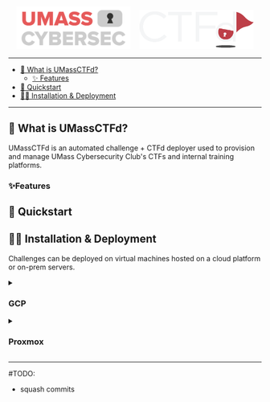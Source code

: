 <p align="center">
  <img src="UMassCybersec.png" width="45%" style="margin-right: 15px;" />
  <img src="CTFd.png" width="45%" />
</p>

---
* [🚩 What is UMassCTFd?](#-UMassCtfd)
    + [✨ Features](#-features)
* [🚀 Quickstart](#-quickstart)
* [👩‍💻 Installation & Deployment](#-deploy)

---

## 🚩 What is UMassCTFd?  

UMassCTFd is an automated challenge + CTFd deployer used to provision and manage UMass Cybersecurity Club's CTFs and internal training platforms. 

### ✨Features 

## 🚀 Quickstart 


## 👩‍💻 Installation & Deployment

Challenges can be deployed on virtual machines hosted on a cloud platform or on-prem servers.  

<details>
  <summary><h3>GCP</h3></summary>

**1. Create a GCP project**  
```sh
# TODO: replace ${PROJECT_NAME} with your GCP project name 

gcloud projects create PROJECT_ID --name="${PROJECT_NAME}"
```

**2. Authenticate with the GCP CLI**  
```sh
gcloud auth login
```
**3. Set GCP CLI project config**  
```sh
# TODO: replace ${PROJECT_ID} with your GCP project ID 

gcloud config set project ${PROJECT_ID}
```

**4. Create a VM for each challenge category**  
```sh
# TODO: replace ${CATEGORY_1} ${CATEGORY_2} ... ${CATEGORY_N} with your challenge categories; replace ${ZONE} and ${MACHINE_TYPE} with your GCP zone and Compute Engine machine type respectively 

for category in ${CATEGORY_1} ${CATEGORY_2} ${CATEGORY_N}; do
  gcloud compute instances create "${category}-challs" --zone=${ZONE} --machine-type=${MACHINE_TYPE}
done

# Example: 
# for category in web pwn misc; do
#   gcloud compute instances create "${category}-challs" --zone=us-east1-b --machine-type=e2-medium
# done
```

**5. Expose ports** #TODO 
```sh
gcloud compute firewall-rules create allow-http --allow=tcp:80
```
**6. Authenticate to GCP via Workload Identity Federation**

This [repo](https://github.com/google-github-actions/auth) has detailed documentation about Github Action authentication to GCP.

> [!Note]
> Woarkload Identity Federation is used to establish a trust delgation relationship between Github Actions workflow invocation and GCP permissions without storing service account keys to avoid long-lived credentials  

*6a. Create a Workload Identity Pool*
```sh 

```

</details>

<details>
  <summary><h3>Proxmox</h3></summary>
  This is the hidden content that appears when you click the summary.
</details>

---
#TODO:
- squash commits


